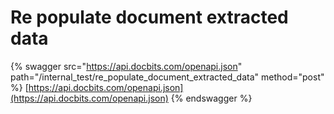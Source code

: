 # Re populate document extracted data

{% swagger src="https://api.docbits.com/openapi.json" path="/internal_test/re_populate_document_extracted_data" method="post" %}
[https://api.docbits.com/openapi.json](https://api.docbits.com/openapi.json)
{% endswagger %}
